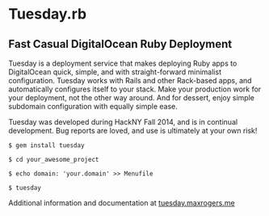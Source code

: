 # Tuesday.rb
## Fast Casual DigitalOcean Ruby Deployment


Tuesday is a deployment service that makes deploying Ruby apps to DigitalOcean quick, simple, and with straight-forward minimalist configuration. Tuesday works with Rails and other Rack-based apps, and automatically configures itself to your stack. Make your production work for your deployment, not the other way around. And for dessert, enjoy simple subdomain configuration with equally simple ease.

Tuesday was developed during HackNY Fall 2014, and is in continual development. Bug reports are loved, and use is ultimately at your own risk!

```$ gem install tuesday```

```$ cd your_awesome_project``` 

```$ echo domain: 'your.domain' >> Menufile``` 

```$ tuesday ```

Additional information and documentation at [tuesday.maxrogers.me](http://tuesday.maxrogers.me/)
